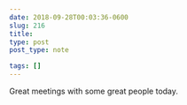 ```yaml
---
date: 2018-09-28T00:03:36-0600
slug: 216
title: 
type: post
post_type: note

tags: []
---
```

‪Great meetings with some great people today. ‬



